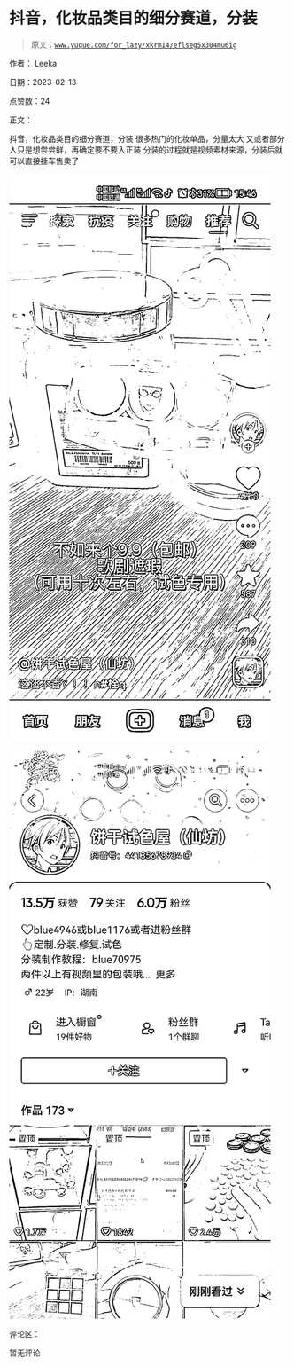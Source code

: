 # 抖音，化妆品类目的细分赛道，分装

> 原文：[`www.yuque.com/for_lazy/xkrm14/eflseg5x304mu6ig`](https://www.yuque.com/for_lazy/xkrm14/eflseg5x304mu6ig)

作者： Leeka

日期：2023-02-13

点赞数：24

正文：

抖音，化妆品类目的细分赛道，分装 很多热门的化妆单品，分量太大 又或者部分人只是想尝尝鲜，再确定要不要入正装 分装的过程就是视频素材来源，分装后就可以直接挂车售卖了

![](img/5e104600cc6b16333d67a7ec7b7066b1.png)  

![](img/27fe9193db3a603aaa1a58854b0911a0.png)  

评论区：

暂无评论

